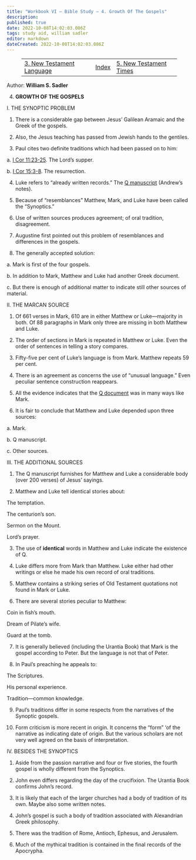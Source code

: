 ```yaml
---
title: "Workbook VI — Bible Study — 4. Growth Of The Gospels"
description: 
published: true
date: 2022-10-08T14:02:03.086Z
tags: study aid, william sadler
editor: markdown
dateCreated: 2022-10-08T14:02:03.086Z
---
```


<figure class="table chapter-navigator">
	<table>
		<tbody>
		<tr>
			<td><a href="/en/article/William_S_Sadler/Workbook_6_Bible_Study/History_3_3">3. New Testament Language</a></td>
			<td><a href="/en/article/William_S_Sadler/Workbook_6_Bible_Study/Index">Index</a></td>
			<td><a href="/en/article/William_S_Sadler/Workbook_6_Bible_Study/History_3_5">5. New Testament Times</a></td>
		</tr>
		</tbody>
	</table>
</figure>

Author: **William S. Sadler**


4. **GROWTH OF THE GOSPELS**

I. THE SYNOPTIC PROBLEM

1. There is a considerable gap between Jesus’ Galilean Aramaic and the Greek of the gospels.

2. Also, the Jesus teaching has passed from Jewish hands to the gentiles.

3. Paul cites two definite traditions which had been passed on to him:

a. [I Cor 11:23-25](/en/Bible/1_Corinthians/11#v23). The Lord’s supper.

b. [I Cor 15:3-8](/en/Bible/1_Corinthians/15#v3). The resurrection.

4. Luke refers to “already written records.” The [Q manuscript](https://en.wikipedia.org/wiki/Q_source) (Andrew’s notes).

5. Because of “resemblances” Matthew, Mark, and Luke have been called the “Synoptics.”

6. Use of written sources produces agreement; of oral tradition, disagreement.

7. Augustine first pointed out this problem of resemblances and differences in the gospels.

8. The generally accepted solution:

a. Mark is first of the four gospels.

b. In addition to Mark, Matthew and Luke had another Greek document.

c. But there is enough of additional matter to indicate still other sources of material.

II. THE MARCAN SOURCE

1. Of 661 verses in Mark, 610 are in either Matthew or Luke—majority in both. Of 88 paragraphs in Mark only three are missing in both Matthew and Luke.

2. The order of sections in Mark is repeated in Matthew or Luke. Even the order of sentences in telling a story compares.

3. Fifty-five per cent of Luke’s language is from Mark. Matthew repeats 59 per cent.

4. There is an agreement as concerns the use of “unusual language.” Even peculiar sentence construction reappears.

5. All the evidence indicates that the [Q document](https://en.wikipedia.org/wiki/Q_source) was in many ways like Mark.

6. It is fair to conclude that Matthew and Luke depended upon three sources:

a. Mark.

b. Q manuscript.

c. Other sources.

III. THE ADDITIONAL SOURCES

1. The Q manuscript furnishes for Matthew and Luke a considerable body (over 200 verses) of Jesus’ sayings.

2. Matthew and Luke tell identical stories about:

The temptation.

The centurion’s son.

Sermon on the Mount.

Lord’s prayer.

3. The use of **identical** words in Matthew and Luke indicate the existence of Q.

4. Luke differs more from Mark than Matthew. Luke either had other writings or else he made his own record of oral traditions.

5. Matthew contains a striking series of Old Testament quotations not found in Mark or Luke.

6. There are several stories peculiar to Matthew:

Coin in fish’s mouth.

Dream of Pilate’s wife.

Guard at the tomb.

7. It is generally believed (including the Urantia Book) that Mark is the gospel according to Peter. But the language is not that of Peter.

8. In Paul’s preaching he appeals to:

The Scriptures.

His personal experience.

Tradition—common knowledge.

9. Paul’s traditions differ in some respects from the narratives of the Synoptic gospels.

10. Form criticism is more recent in origin. It concerns the “form” ‘of the narrative as indicating date of origin. But the various scholars are not very well agreed on the basis of interpretation.

IV. BESIDES THE SYNOPTICS

1. Aside from the passion narrative and four or five stories, the fourth gospel is wholly different from the Synoptics.

2. John even differs regarding the day of the crucifixion. The Urantia Book confirms John’s record.

3. It is likely that each of the larger churches had a body of tradition of its own. Maybe also some written notes.

4. John’s gospel is such a body of tradition associated with Alexandrian Greek philosophy.

5. There was the tradition of Rome, Antioch, Ephesus, and Jerusalem.

6. Much of the mythical tradition is contained in the final records of the Apocrypha.


<br>

